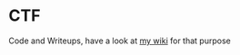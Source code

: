 CTF
===

Code and Writeups, have a look at [my wiki](https://github.com/S42X/CTF/wiki) for that purpose
